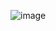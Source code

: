 ![image](https://user-images.githubusercontent.com/8172631/124189620-9da15180-da86-11eb-8eea-af441d6ca5d8.png)
